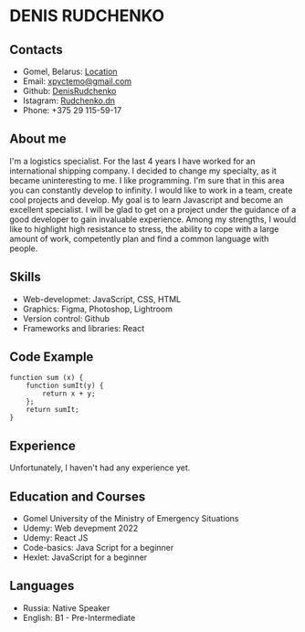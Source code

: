 # DENIS RUDCHENKO
## Contacts 
* Gomel, Belarus: [Location](https://www.google.com/maps/place/%D0%93%D0%BE%D0%BC%D0%B5%D0%BB%D1%8C/@52.425014,30.9509094,12z/data=!3m1!4b1!4m5!3m4!1s0x46d4699b50faf1a5:0x5ecca30fd2361396!8m2!3d52.4313388!4d30.99367)
* Email: xpyctemo@gmail.com
* Github: [DenisRudchenko](https://github.com/DenisRudchenko)
* Istagram: [Rudchenko.dn](https://www.instagram.com/rudchenko.dn/)
* Phone: +375 29 115-59-17  
## About me 
I'm a logistics specialist. For the last 4 years I have worked for an international shipping company. I decided to change my specialty, as it became uninteresting to me. I like programming. I'm sure that in this area you can constantly develop to infinity. I would like to work in a team, create cool projects and develop. My goal is to learn Javascript and become an excellent specialist. I will be glad to get on a project under the guidance of a good developer to gain invaluable experience. Among my strengths, I would like to highlight high resistance to stress, the ability to cope with a large amount of work, competently plan and find a common language with people.
## Skills
* Web-developmet: JavaScript, CSS, HTML
* Graphics: Figma, Photoshop, Lightroom
* Version control: Github
* Frameworks and libraries: React
## Code Example
```
function sum (x) {
    function sumIt(y) {
        return x + y;
    };
    return sumIt;
}
```
## Experience
Unfortunately, I haven't had any experience yet.
## Education and Courses
* Gomel University of the Ministry of Emergency Situations
* Udemy: Web devepment 2022
* Udemy: React JS
* Code-basics: Java Script for a beginner
* Hexlet: JavaScript for a beginner
## Languages
* Russia: Native Speaker
* English: B1 - Pre-Intermediate 
